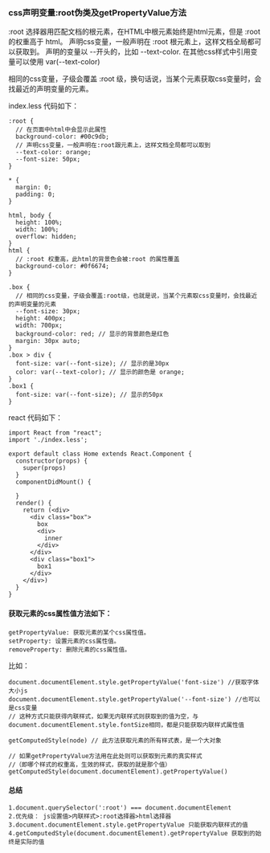 
### css声明变量:root伪类及getPropertyValue方法

  :root 选择器用匹配文档的根元素，在HTML中根元素始终是html元素，但是 :root 的权重高于 html。
  声明css变量，一般声明在 :root 根元素上，这样文档全局都可以获取到。
  声明的变量以 --开头的，比如 --text-color. 
  在其他css样式中引用变量可以使用 var(--text-color)

  相同的css变量，子级会覆盖 :root 级，换句话说，当某个元素获取css变量时，会找最近的声明变量的元素。

  index.less 代码如下：
```
:root {
  // 在页面中html中会显示此属性
  background-color: #00c9db;
  // 声明css变量，一般声明在:root跟元素上，这样文档全局都可以取到
  --text-color: orange;
  --font-size: 50px;
}

* {
  margin: 0;
  padding: 0;
}

html, body {
  height: 100%;
  width: 100%;
  overflow: hidden;
}
html {
  // :root 权重高，此html的背景色会被:root 的属性覆盖
  background-color: #0f6674;
}

.box {
  // 相同的css变量，子级会覆盖:root级，也就是说，当某个元素取css变量时，会找最近的声明变量的元素
  --font-size: 30px;
  height: 400px;
  width: 700px;
  background-color: red; // 显示的背景颜色是红色
  margin: 30px auto;
}
.box > div {
  font-size: var(--font-size); // 显示的是30px
  color: var(--text-color); // 显示的颜色是 orange;
}
.box1 {
  font-size: var(--font-size); // 显示的50px
}
```
  react 代码如下：
```
import React from "react";
import './index.less';

export default class Home extends React.Component { 
  constructor(props) { 
    super(props)
  }
  componentDidMount() { 
    
  }
  render() { 
    return (<div>
      <div class="box">
        box
        <div>
          inner
        </div>
      </div>
      <div class="box1">
        box1
      </div>
    </div>)
  }
}
```
#### 获取元素的css属性值方法如下：
```
getPropertyValue: 获取元素的某个css属性值。
setProperty: 设置元素的css属性值。
removeProperty: 删除元素的css属性值。
```
比如：
```
document.documentElement.style.getPropertyValue('font-size') //获取字体大小js
document.documentElement.style.getPropertyValue('--font-size') //也可以是css变量
// 这种方式只能获得内联样式，如果无内联样式则获取到的值为空，与document.documentElement.style.fontSize相同，都是只能获取内联样式属性值

getComputedStyle(node) // 此方法获取元素的所有样式表，是一个大对象

// 如果getPropertyValue方法用在此处则可以获取到元素的真实样式
//（即哪个样式的权重高，生效的样式，获取的就是那个值）
getComputedStyle(document.documentElement).getPropertyValue()
```
#### 总结 
```
1.document.querySelector(':root') === document.documentElement
2.优先级： js设置值>内联样式>:root选择器>html选择器
3.document.documentElement.style.getPropertyValue 只能获取内联样式的值
4.getComputedStyle(document.documentElement).getPropertyValue 获取到的始终是实际的值
```